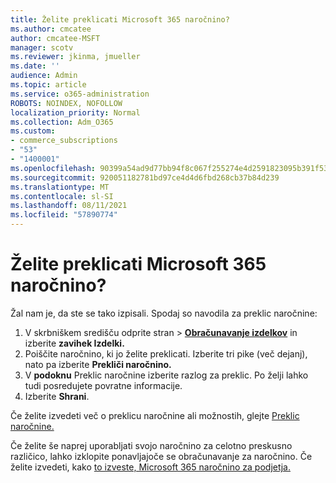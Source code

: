 ```yaml
---
title: Želite preklicati Microsoft 365 naročnino?
ms.author: cmcatee
author: cmcatee-MSFT
manager: scotv
ms.reviewer: jkinma, jmueller
ms.date: ''
audience: Admin
ms.topic: article
ms.service: o365-administration
ROBOTS: NOINDEX, NOFOLLOW
localization_priority: Normal
ms.collection: Adm_O365
ms.custom:
- commerce_subscriptions
- "53"
- "1400001"
ms.openlocfilehash: 90399a54ad9d77bb94f8c067f255274e4d2591823095b391f53ddf7514d338a6
ms.sourcegitcommit: 920051182781bd97ce4d4d6fbd268cb37b84d239
ms.translationtype: MT
ms.contentlocale: sl-SI
ms.lasthandoff: 08/11/2021
ms.locfileid: "57890774"
---
```

# <a name="canceling-your-microsoft-365-subscription"></a>Želite preklicati Microsoft 365 naročnino?

Žal nam je, da ste se tako izpisali. Spodaj so navodila za preklic naročnine:

1. V skrbniškem središču odprite stran  >  **[Obračunavanje izdelkov](https://go.microsoft.com/fwlink/p/?linkid=842054)** in izberite **zavihek Izdelki.**
2. Poiščite naročnino, ki jo želite preklicati. Izberite tri pike (več dejanj), nato pa izberite **Prekliči naročnino.**
3. V **podoknu** Preklic naročnine izberite razlog za preklic. Po želji lahko tudi posredujete povratne informacije.
4. Izberite **Shrani**.

Če želite izvedeti več o preklicu naročnine ali možnostih, glejte [Preklic naročnine.](https://docs.microsoft.com/microsoft-365/commerce/subscriptions/cancel-your-subscription)

Če želite še naprej uporabljati svojo naročnino za celotno preskusno različico, lahko izklopite ponavljajoče se obračunavanje za naročnino. Če želite izvedeti, kako [to izveste, Microsoft 365 naročnino za podjetja.](https://docs.microsoft.com/microsoft-365/commerce/subscriptions/renew-your-subscription)